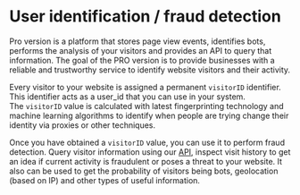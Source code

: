 # User identification / fraud detection

Pro version is a platform that stores  page view events, identifies bots, performs the analysis of your visitors and provides an API to query that information. The goal of the PRO version is to provide businesses with a reliable and trustworthy service to identify website visitors and their activity.  
  
Every visitor to your website is assigned a permanent `visitorID` identifier. This identifier acts as a user\_id that you can use in your system.   
The `visitorID` value is calculated with latest fingerprinting technology and machine learning algorithms to identify when people are trying change their identity via proxies or other techniques.  
  
Once you have obtained a `visitorID` value, you can use it to perform fraud detection. Query  visitor information using our [API](server-api.md),  inspect visit history to get an idea if current activity is fraudulent or poses a threat to your website. It also can be used to get the probability of visitors being bots, geolocation \(based on IP\) and other types of useful information.

